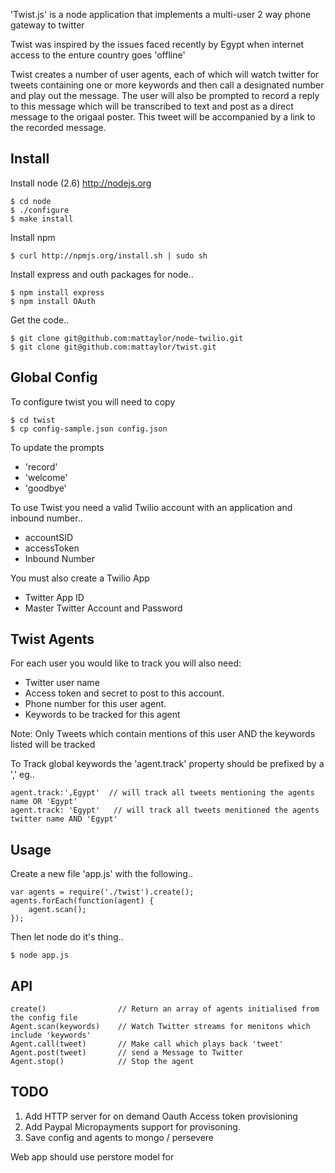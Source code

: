 
'Twist.js' is a node application that implements a multi-user 2 way phone gateway to twitter

Twist was inspired by the issues faced recently by Egypt when internet access to the enture country goes 'offline'

Twist creates a number of user agents, each of which will watch twitter for tweets containing one or more keywords and then call a designated number and play out the message. 
The user will also be prompted to record a reply to this message which will be transcribed to text and post as a direct message to the origaal poster.
This tweet will be accompanied by a link to the recorded message.

## Install  

Install node (2.6) http://nodejs.org

    $ cd node
    $ ./configure
    $ make install 

Install npm 

    $ curl http://npmjs.org/install.sh | sudo sh

Install express and outh packages for node..

    $ npm install express
    $ npm install OAuth

Get the code..

    $ git clone git@github.com:mattaylor/node-twilio.git
    $ git clone git@github.com:mattaylor/twist.git

## Global Config 

To configure twist you will need to copy 

    $ cd twist
    $ cp config-sample.json config.json

To update the prompts

* 'record'
* 'welcome'
* 'goodbye'

To use Twist you need a valid Twilio account with an application and inbound number..

* accountSID
* accessToken
* Inbound Number

You must also create a Twilio App

* Twitter App ID
* Master Twitter Account and Password

## Twist Agents

For each user you would like to track you will also need:

* Twitter user name 
* Access token and secret to post to this account.
* Phone number for this user agent.
* Keywords to be tracked for this agent

Note: Only Tweets which contain mentions of this user AND the keywords listed will be tracked

To Track global keywords the 'agent.track' property should be prefixed by a ',' eg.. 

    agent.track:',Egypt'  // will track all tweets mentioning the agents name OR 'Egypt'
    agent.track: 'Egypt'   // will track all tweets menitioned the agents twitter name AND 'Egypt'

## Usage

Create a new file 'app.js' with the following..

    var agents = require('./twist').create();
    agents.forEach(function(agent) { 
        agent.scan();
    });

Then let node do it's thing..
    
    $ node app.js

## API

    create()                // Return an array of agents initialised from the config file
    Agent.scan(keywords)    // Watch Twitter streams for menitons which include 'keywords'
    Agent.call(tweet)       // Make call which plays back 'tweet'
    Agent.post(tweet)       // send a Message to Twitter
    Agent.stop()            // Stop the agent

## TODO

1. Add HTTP server for on demand Oauth Access token provisioning
2. Add Paypal Micropayments support for provisoning.
3. Save config and agents to mongo / persevere

Web app should use perstore model for 

